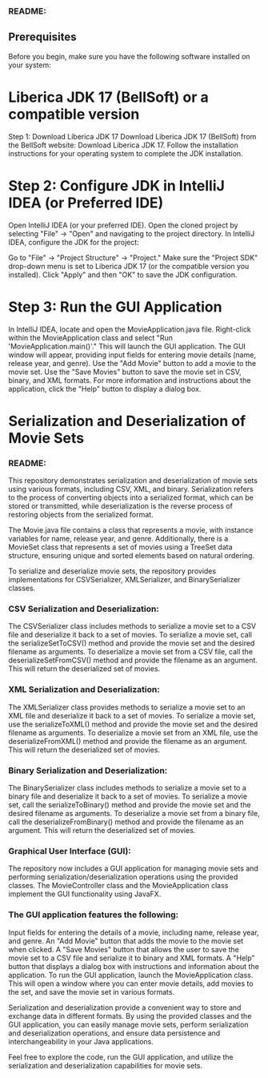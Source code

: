 ### README:

## Prerequisites
Before you begin, make sure you have the following software installed on your system:

# Liberica JDK 17 (BellSoft) or a compatible version
Step 1: Download Liberica JDK 17
Download Liberica JDK 17 (BellSoft) from the BellSoft website: Download Liberica JDK 17.
Follow the installation instructions for your operating system to complete the JDK installation.

# Step 2: Configure JDK in IntelliJ IDEA (or Preferred IDE)
Open IntelliJ IDEA (or your preferred IDE).
Open the cloned project by selecting "File" -> "Open" and navigating to the project directory.
In IntelliJ IDEA, configure the JDK for the project:

Go to "File" -> "Project Structure" -> "Project."
Make sure the "Project SDK" drop-down menu is set to Liberica JDK 17 (or the compatible version you installed).
Click "Apply" and then "OK" to save the JDK configuration.

# Step 3: Run the GUI Application
In IntelliJ IDEA, locate and open the MovieApplication.java file.
Right-click within the MovieApplication class and select "Run 'MovieApplication.main()'." This will launch the GUI application.
The GUI window will appear, providing input fields for entering movie details (name, release year, and genre).
Use the "Add Movie" button to add a movie to the movie set.
Use the "Save Movies" button to save the movie set in CSV, binary, and XML formats.
For more information and instructions about the application, click the "Help" button to display a dialog box.

# Serialization and Deserialization of Movie Sets

### README:
This repository demonstrates serialization and deserialization of movie sets using various formats, including CSV, XML, and binary. Serialization refers to the process of converting objects into a serialized format, which can be stored or transmitted, while deserialization is the reverse process of restoring objects from the serialized format.

The Movie.java file contains a class that represents a movie, with instance variables for name, release year, and genre. Additionally, there is a MovieSet class that represents a set of movies using a TreeSet data structure, ensuring unique and sorted elements based on natural ordering.

To serialize and deserialize movie sets, the repository provides implementations for CSVSerializer, XMLSerializer, and BinarySerializer classes.

### CSV Serialization and Deserialization:
The CSVSerializer class includes methods to serialize a movie set to a CSV file and deserialize it back to a set of movies.
To serialize a movie set, call the serializeSetToCSV() method and provide the movie set and the desired filename as arguments.
To deserialize a movie set from a CSV file, call the deserializeSetFromCSV() method and provide the filename as an argument. This will return the deserialized set of movies.

### XML Serialization and Deserialization:
The XMLSerializer class provides methods to serialize a movie set to an XML file and deserialize it back to a set of movies.
To serialize a movie set, use the serializeToXML() method and provide the movie set and the desired filename as arguments.
To deserialize a movie set from an XML file, use the deserializeFromXML() method and provide the filename as an argument. This will return the deserialized set of movies.

### Binary Serialization and Deserialization:
The BinarySerializer class includes methods to serialize a movie set to a binary file and deserialize it back to a set of movies.
To serialize a movie set, call the serializeToBinary() method and provide the movie set and the desired filename as arguments.
To deserialize a movie set from a binary file, call the deserializeFromBinary() method and provide the filename as an argument. This will return the deserialized set of movies.

### Graphical User Interface (GUI):
The repository now includes a GUI application for managing movie sets and performing serialization/deserialization operations using the provided classes. The MovieController class and the MovieApplication class implement the GUI functionality using JavaFX.

### The GUI application features the following:

Input fields for entering the details of a movie, including name, release year, and genre.
An "Add Movie" button that adds the movie to the movie set when clicked.
A "Save Movies" button that allows the user to save the movie set to a CSV file and serialize it to binary and XML formats.
A "Help" button that displays a dialog box with instructions and information about the application.
To run the GUI application, launch the MovieApplication class. This will open a window where you can enter movie details, add movies to the set, and save the movie set in various formats.

Serialization and deserialization provide a convenient way to store and exchange data in different formats. By using the provided classes and the GUI application, you can easily manage movie sets, perform serialization and deserialization operations, and ensure data persistence and interchangeability in your Java applications.

Feel free to explore the code, run the GUI application, and utilize the serialization and deserialization capabilities for movie sets.
